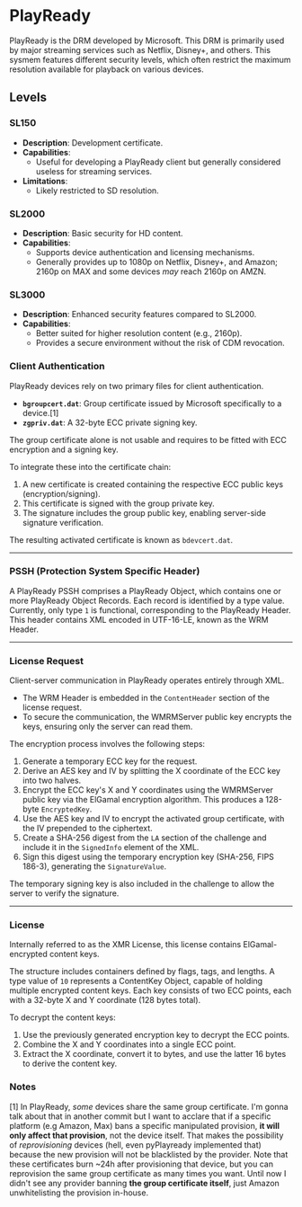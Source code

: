 # PlayReady
PlayReady is the DRM developed by Microsoft. This DRM is primarily used by major streaming services such as Netflix, Disney+, and others. This sysmem features different security levels, which often restrict the maximum resolution available for playback on various devices.


## Levels

### SL150
- **Description**: Development certificate.
- **Capabilities**: 
  - Useful for developing a PlayReady client but generally considered useless for streaming services.
- **Limitations**: 
  - Likely restricted to SD resolution.

### SL2000
- **Description**: Basic security for HD content.
- **Capabilities**: 
  - Supports device authentication and licensing mechanisms.
  - Generally provides up to 1080p on Netflix, Disney+, and Amazon; 2160p on MAX and some devices *may* reach 2160p on AMZN.

### SL3000
- **Description**: Enhanced security features compared to SL2000.
- **Capabilities**: 
  - Better suited for higher resolution content (e.g., 2160p).
  - Provides a secure environment without the risk of CDM revocation.

### Client Authentication

PlayReady devices rely on two primary files for client authentication.

- **`bgroupcert.dat`**: Group certificate issued by Microsoft specifically to a device.[1]
- **`zgpriv.dat`**: A 32-byte ECC private signing key.

The group certificate alone is not usable and requires to be fitted with ECC encryption and a signing key.

To integrate these into the certificate chain:
1. A new certificate is created containing the respective ECC public keys (encryption/signing).
2. This certificate is signed with the group private key.
3. The signature includes the group public key, enabling server-side signature verification.

The resulting activated certificate is known as `bdevcert.dat`.

---

### PSSH (Protection System Specific Header)

A PlayReady PSSH comprises a PlayReady Object, which contains one or more PlayReady Object Records. Each record is identified by a type value. Currently, only type `1` is functional, corresponding to the PlayReady Header. This header contains XML encoded in UTF-16-LE, known as the WRM Header.

---

### License Request

Client-server communication in PlayReady operates entirely through XML.

- The WRM Header is embedded in the `ContentHeader` section of the license request.
- To secure the communication, the WMRMServer public key encrypts the keys, ensuring only the server can read them.

The encryption process involves the following steps:
1. Generate a temporary ECC key for the request.
2. Derive an AES key and IV by splitting the X coordinate of the ECC key into two halves.
3. Encrypt the ECC key's X and Y coordinates using the WMRMServer public key via the ElGamal encryption algorithm. This produces a 128-byte `EncryptedKey`.
4. Use the AES key and IV to encrypt the activated group certificate, with the IV prepended to the ciphertext.
5. Create a SHA-256 digest from the `LA` section of the challenge and include it in the `SignedInfo` element of the XML.
6. Sign this digest using the temporary encryption key (SHA-256, FIPS 186-3), generating the `SignatureValue`.

The temporary signing key is also included in the challenge to allow the server to verify the signature.

---

### License

Internally referred to as the XMR License, this license contains ElGamal-encrypted content keys.

The structure includes containers defined by flags, tags, and lengths. A type value of `10` represents a ContentKey Object, capable of holding multiple encrypted content keys. Each key consists of two ECC points, each with a 32-byte X and Y coordinate (128 bytes total). 

To decrypt the content keys:
1. Use the previously generated encryption key to decrypt the ECC points.
2. Combine the X and Y coordinates into a single ECC point.
3. Extract the X coordinate, convert it to bytes, and use the latter 16 bytes to derive the content key.


### Notes
[1] In PlayReady, *some* devices share the same group certificate. I'm gonna talk about that in another commit but I want to acclare that if a
    specific platform (e.g Amazon, Max) bans a specific manipulated provision, **it will only affect that provision**, not the device itself. That makes the possibility of *reprovisioning* devices (hell, even pyPlayready implemented that) because the new provision will not be blacklisted by the provider. Note that these certificates burn ~24h after provisioning that device, but you can reprovision the same group certificate as many times you want. Until now I didn't see any provider banning **the group certificate itself**, just Amazon unwhitelisting the provision in-house.